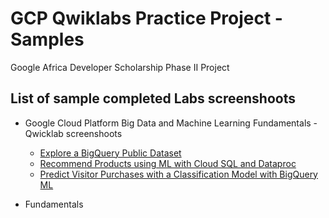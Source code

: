 # GCP Qwiklabs Practice Project - Samples
Google Africa Developer Scholarship Phase II Project 
## List of sample completed  Labs screenshoots
* Google Cloud Platform Big Data and Machine Learning Fundamentals - Qwicklab screenshoots
    - [Explore a BigQuery Public Dataset](Screenshoots/Explore-a-BigQuery-Public-Dataset.png)
    - [Recommend Products using ML with Cloud SQL and Dataproc](Screenshoots/Recommend-Products-using-ML-with-Cloud-SQL-and-Dataproc.png)
    - [Predict Visitor Purchases with a Classification Model with BigQuery ML](Screenshoots/Predict-Visitor-Purchases-with-a-Classification-Model-with-BigQuery-ML.png)

* Fundamentals

